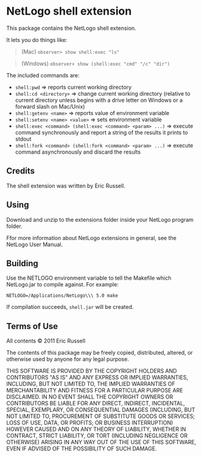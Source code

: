 # NetLogo shell extension

This package contains the NetLogo shell extension.

It lets you do things like:

> (Mac) `observer> show shell:exec "ls"`

> (Windows) `observer> show (shell:exec "cmd" "/c" "dir")`

The included commands are:

 * `shell:pwd` => reports current working directory
 * `shell:cd <directory>` => change current working directory (relative to current directory unless <directory> begins with a drive letter on Windows or a forward slash on Mac/Unix)
 * `shell:getenv <name>` => reports value of environment variable
 * `shell:setenv <name> <value>` => sets environment variable
 * `shell:exec <command> (shell:exec <command> <param> ...)` => execute command synchronously and report a string of the results it prints to stdout
 * `shell:fork <command> (shell:fork <command> <param> ...)` => execute command asynchronously and discard the results

## Credits

The shell extension was written by Eric Russell.

## Using

Download and unzip to the extensions folder inside your NetLogo program folder.

Ffor more information about NetLogo extensions in general, see the NetLogo User Manual.

## Building

Use the NETLOGO environment variable to tell the Makefile which NetLogo.jar to compile against.  For example:

    NETLOGO=/Applications/NetLogo\\\ 5.0 make

If compilation succeeds, `shell.jar` will be created.

## Terms of Use

All contents © 2011 Eric Russell

The contents of this package may be freely copied, distributed, altered, or otherwise used by anyone for any legal purpose.

THIS SOFTWARE IS PROVIDED BY THE COPYRIGHT HOLDERS AND CONTRIBUTORS "AS IS" AND ANY EXPRESS OR IMPLIED WARRANTIES, INCLUDING, BUT NOT LIMITED TO, THE IMPLIED WARRANTIES OF MERCHANTABILITY AND FITNESS FOR A PARTICULAR PURPOSE ARE DISCLAIMED.  IN NO EVENT SHALL THE COPYRIGHT OWNERS OR CONTRIBUTORS BE LIABLE FOR ANY DIRECT, INDIRECT, INCIDENTAL, SPECIAL, EXEMPLARY, OR CONSEQUENTIAL DAMAGES (INCLUDING, BUT NOT LIMITED TO, PROCUREMENT OF SUBSTITUTE GOODS OR SERVICES; LOSS OF USE, DATA, OR PROFITS; OR BUSINESS INTERRUPTION) HOWEVER CAUSED AND ON ANY THEORY OF LIABILITY, WHETHER IN CONTRACT, STRICT LIABILITY, OR TORT (INCLUDING NEGLIGENCE OR OTHERWISE) ARISING IN ANY WAY OUT OF THE USE OF THIS SOFTWARE, EVEN IF ADVISED OF THE POSSIBILITY OF SUCH DAMAGE.
